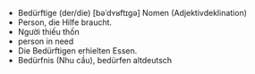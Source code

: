 - Bedürftige (der/die)	[bəˈdʏʁftɪɡə]	Nomen (Adjektivdeklination)
- Person, die Hilfe braucht.
- Người thiếu thốn
- person in need
- Die Bedürftigen erhielten Essen.
- Bedürfnis (Nhu cầu), bedürfen	altdeutsch